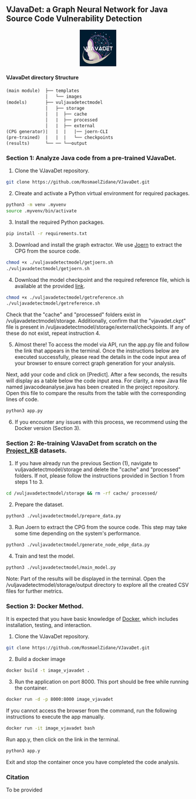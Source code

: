 
## VJavaDet: a Graph Neural Network for Java Source Code Vulnerability Detection
<div style="text-align: center;">
    <img src="templates/images/logo.png" alt="logo" width="100" height="100">
</div>

#### VJavaDet directory Structure
```dir
(main module)  ├── templates
               │   └── images
(models)       ├── vuljavadetectmodel
               │   ├── storage
               │   |  ├── cache
               │   |  ├── processed
               │   |  ├── external
(CPG generator)|   |  |   |── joern-CLI
(pre-trained)  |   |  |   └── checkpoints
(results)      └── ── └──output     
```

### Section 1: Analyze Java code from a pre-trained VJavaDet.

1. Clone the VJavaDet repository.

```bash
git clone https://github.com/RosmaelZidane/VJavaDet.git
```
2. Clreate and activate a Python virtual environment for required packages.

```bash
python3 -m venv .myvenv
source .myvenv/bin/activate
```
3. Install the required Python packages.

```bash
pip install -r requirements.txt
```
3. Download and install the graph extractor. We use [Joern](https://joern.io/) to extract the CPG from the source code.
```bash
chmod +x ./vuljavadetectmodel/getjoern.sh
./vuljavadetectmodel/getjoern.sh
```
4. Download the model checkpoint and the required reference file, which is available at the provided [link](https://drive.google.com/drive/folders/10_MjuMhxd_hCROWWzdl7aCdSeQUToM4-?usp=sharing).
```bash
chmod +x ./vuljavadetectmodel/getreference.sh
./vuljavadetectmodel/getreference.sh
```
Check that the "cache" and "processed" folders exist in /vuljavadetectmodel/storage. Additionally, confirm that the "vjavadet.ckpt" file is present in /vuljavadetectmodel/storage/external/checkpoints. If any of these do not exist, repeat instruction 4.

5. Almost there! To access the model via API, run the app.py file and follow the link that appears in the terminal. Once the instructions below are executed successfully, please read the details in the code input area of your browser to ensure correct graph generation for your analysis.

Next, add your code and click on [Predict]. After a few seconds, the results will display as a table below the code input area. For clarity, a new Java file named javacodeanalyse.java has been created in the project repository. Open this file to compare the results from the table with the corresponding lines of code.

```bash
python3 app.py
```

6. If you encounter any issues with this process, we recommend using the Docker version (Section 3).

### Section 2: Re-training VJavaDet from scratch on the [Project_KB](https://github.com/SAP/project-kb.git) datasets.

1. If you have already run the previous Section (1), navigate to vuljavadetectmodel/storage and delete the "cache" and "processed" folders. If not, please follow the instructions provided in Section 1 from steps 1 to 3.
```bash
cd /vuljavadetectmodel/storage && rm -rf cache/ processed/
```
2. Prepare the dataset. 
```bash
python3 ./vuljavadetectmodel/prepare_data.py
```
3. Run Joern to extract the CPG from the source code. This step may take some time depending on the system's performance.
```bash
python3 ./vuljavadetectmodel/generate_node_edge_data.py
```
4. Train and test the model.
```bash
python3 ./vuljavadetectmodel/main_model.py
```

Note: Part of the results will be displayed in the terminal. Open the /vuljavadetectmodel/storage/output directory to explore all the created CSV files for further metrics.


### Section 3: Docker Method.

It is expected that you have basic knowledge of [Docker](https://docs.docker.com/install/), which includes installation, testing, and interaction.


1. Clone the VJavaDet repository.

```bash
git clone https://github.com/RosmaelZidane/VJavaDet.git
```
2. Build a docker image
```bash
docker build -t image_vjavadet .
```
3. Run the application on port 8000. This port should be free while running the container.
```bash
docker run -d -p 8000:8000 image_vjavadet
```

If you cannot access the browser from the command, run the following instructions to execute the app manually.

```bash
docker run -it image_vjavadet bash
```
Run app.y, then click on the link in the terminal.
```bash
python3 app.y
```
Exit and stop the container once you have completed the code analysis.

### Citation

To be provided
